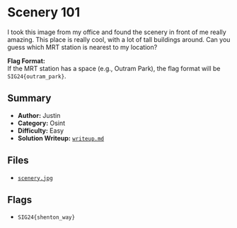 # Scenery 101

I took this image from my office and found the scenery in front of me really amazing. This place is really cool, with a lot of tall buildings around. Can you guess which MRT station is nearest to my location?

**Flag Format:** \
If the MRT station has a space (e.g., Outram Park), the flag format will be `SIG24{outram_park}`.

## Summary
- **Author:** Justin
- **Category:** Osint
- **Difficulty:** Easy
- **Solution Writeup:** [`writeup.md`](./soln/writeup.md)

## Files
- [`scenery.jpg`](./dist/scenery.jpg)

## Flags
- `SIG24{shenton_way}`
